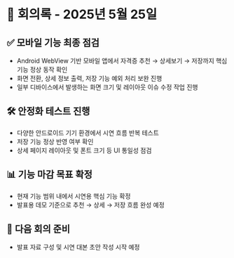 # 📅 회의록 - 2025년 5월 25일

## ✅ 모바일 기능 최종 점검

- Android WebView 기반 모바일 앱에서 자격증 추천 → 상세보기 → 저장까지 핵심 기능 정상 동작 확인
- 화면 전환, 상세 정보 출력, 저장 기능 예외 처리 보완 진행
- 일부 디바이스에서 발생하는 화면 크기 및 레이아웃 이슈 수정 작업 진행


## 🛠 안정화 테스트 진행

- 다양한 안드로이드 기기 환경에서 시연 흐름 반복 테스트
- 저장 기능 정상 반영 여부 확인
- 상세 페이지 레이아웃 및 폰트 크기 등 UI 통일성 점검


## 📊 기능 마감 목표 확정

- 현재 기능 범위 내에서 시연용 핵심 기능 확정
- 발표용 데모 기준으로 추천 → 상세 → 저장 흐름 완성 예정


## 📝 다음 회의 준비

- 발표 자료 구성 및 시연 대본 초안 작성 시작 예정